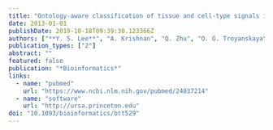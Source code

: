 ```yaml
---
title: "Ontology-aware classification of tissue and cell-type signals in gene expression profiles across platforms and technologies"
date: 2013-01-01
publishDate: 2019-10-18T09:39:30.123366Z
authors: ["**Y. S. Lee**", "A. Krishnan", "Q. Zhu", "O. G. Troyanskaya\\#"]
publication_types: ["2"]
abstract: ""
featured: false
publication: "*Bioinformatics*"
links:
  - name: "pubmed"
    url: "https://www.ncbi.nlm.nih.gov/pubmed/24037214"
  - name: "software"
    url: "http://ursa.princeton.edu"
doi: "10.1093/bioinformatics/btt529"
---
```

